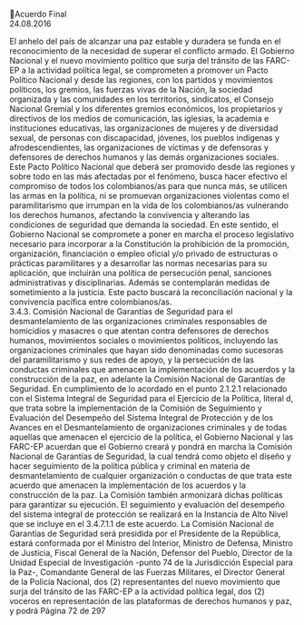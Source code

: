Acuerdo Final  
24.08.2016  

El anhelo del país de alcanzar una paz estable y duradera se funda en el reconocimiento de la necesidad 
de superar el conflicto armado. El Gobierno Nacional y el nuevo movimiento político que surja del tránsito 
de las FARC-EP a la actividad política legal, se comprometen a promover un Pacto Político Nacional y desde 
las  regiones,  con  los  partidos  y  movimientos  políticos,  los  gremios,  las  fuerzas  vivas  de  la  Nación,  la 
sociedad organizada y las comunidades en los territorios, sindicatos, el Consejo Nacional Gremial y los 
diferentes gremios económicos, los propietarios y directivos de los medios de comunicación, las iglesias, 
la academia e instituciones educativas, las organizaciones de mujeres y de diversidad sexual, de personas 
con discapacidad, jóvenes, los pueblos indígenas y afrodescendientes, las organizaciones de víctimas y de 
defensoras y defensores de derechos humanos y las demás organizaciones sociales. 
Este  Pacto  Político  Nacional  que  deberá  ser  promovido  desde  las  regiones  y  sobre  todo  en  las  más 
afectadas por el fenómeno, busca hacer efectivo el compromiso de todos los colombianos/as para que 
nunca  más,  se  utilicen  las  armas  en  la  política,  ni  se  promuevan  organizaciones  violentas  como  el 
paramilitarismo  que  irrumpan  en  la  vida  de  los  colombianos/as  vulnerando  los  derechos  humanos, 
afectando  la  convivencia  y  alterando  las  condiciones  de  seguridad  que  demanda  la  sociedad.  En  este 
sentido, el Gobierno Nacional se compromete a poner en marcha el proceso legislativo necesario para 
incorporar a la Constitución la prohibición de la promoción, organización, financiación o empleo oficial 
y/o  privado  de  estructuras  o  prácticas  paramilitares  y  a  desarrollar  las  normas  necesarias  para  su 
aplicación,  que  incluirán  una  política  de  persecución  penal,  sanciones  administrativas  y  disciplinarias. 
Además  se  contemplarán  medidas  de  sometimiento  a  la  justicia.  Este  pacto  buscará  la  reconciliación 
nacional y la convivencia pacífica entre colombianos/as.  
3.4.3. Comisión Nacional de Garantías de Seguridad para el desmantelamiento de las organizaciones 
criminales  responsables  de  homicidios  y  masacres  o  que  atentan  contra  defensores  de  derechos 
humanos, movimientos sociales o movimientos políticos, incluyendo las organizaciones criminales que 
hayan sido denominadas como sucesoras del paramilitarismo y sus redes de apoyo, y la persecución de 
las conductas criminales que amenacen la implementación de los acuerdos y la construcción de la paz, 
en adelante la Comisión Nacional de Garantías de Seguridad. 
En cumplimiento de lo acordado en el punto 2.1.2.1 relacionado con el Sistema Integral de Seguridad para 
el Ejercicio de la Política, literal d, que trata sobre la implementación de la Comisión de Seguimiento y 
Evaluación del Desempeño del Sistema Integral de Protección y de los Avances en el Desmantelamiento 
de  organizaciones  criminales  y  de  todas  aquellas  que  amenacen  el  ejercicio  de  la  política,  el  Gobierno 
Nacional y las FARC-EP acuerdan que el Gobierno creará y pondrá en marcha la Comisión Nacional de 
Garantías de Seguridad, la cual tendrá como objeto el diseño y hacer seguimiento de la política pública y 
criminal  en  materia  de  desmantelamiento  de  cualquier  organización  o  conductas  de  que  trata  este 
acuerdo  que  amenacen  la  implementación  de  los  acuerdos  y  la  construcción  de  la  paz.  La  Comisión 
también  armonizará  dichas  políticas  para  garantizar  su  ejecución.  El  seguimiento  y  evaluación  del 
desempeño del sistema integral de protección se realizará en la Instancia de Alto Nivel que se incluye en 
el 3.4.7.1.1 de este acuerdo. 
La Comisión Nacional de Garantías de Seguridad será presidida por el Presidente de la República, estará 
conformada por el Ministro del Interior, Ministro de Defensa, Ministro de Justicia, Fiscal General de la 
Nación, Defensor del Pueblo, Director de la Unidad Especial de Investigación -punto 74 de la Jurisdicción 
Especial  para  la  Paz-,  Comandante  General  de  las  Fuerzas  Militares,  el  Director  General  de  la  Policía 
Nacional, dos (2) representantes del nuevo movimiento que surja del tránsito de las FARC-EP a la actividad 
política legal, dos (2) voceros en representación de las plataformas de derechos humanos y paz, y podrá 
Página 72 de 297 
 

